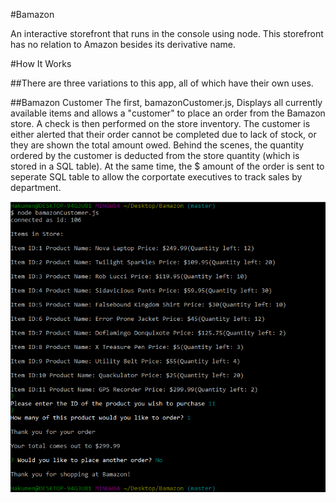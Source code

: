#Bamazon

An interactive storefront that runs in the console using node. This storefront has no relation to Amazon besides its derivative name.

#How It Works

##There are three variations to this app, all of which have their own uses.

##Bamazon Customer The first, bamazonCustomer.js, Displays all currently available items and allows a "customer" to place an order from the Bamazon store. A check is then performed on the store inventory. The customer is either alerted that their order cannot be completed due to lack of stock, or they are shown the total amount owed. Behind the scenes, the quantity ordered by the customer is deducted from the store quantity (which is stored in a SQL table). At the same time, the $ amount of the order is sent to seperate SQL table to allow the corportate executives to track sales by department.

![Bamazon Customer](https://github.com/tsukoni/Bamazon/blob/master/Images/bamazonCustomer.png)
